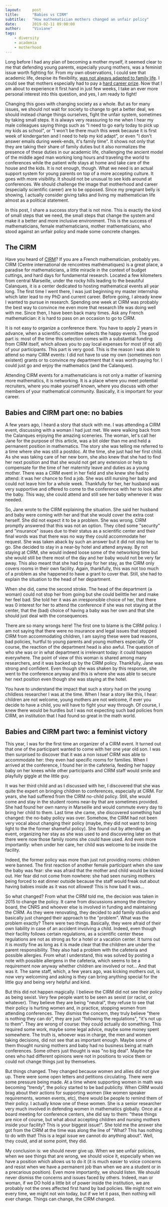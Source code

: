 ```yaml
---
layout:     post
title:      "Babies vs CIRM"
subtitle:   "How mathematician mothers changed an unfair policy"
date:       2019-02-11 09:00:00
author:     "Viviane"
tags: 
    - diversity
    - academia
    - motherhood
---
```


Long before I had any plan of becoming a mother myself, it seemed clear to me that defending young parents, especially young mothers, was a feminist issue worth fighting for. From my own observations, I could see that academic life, despise its flexibility, [was not always adapted to family life](https://psawomenpolitics.com/2016/02/26/academia-and-motherhood-the-impossible-combination-of-parenthood-and-womanhood/). I could see that mothers especially had to pay a [hard career prize](http://curt-rice.com/2011/12/08/the-motherhood-penalty-its-not-children-that-slow-mothers-down/). Now that I am about to experience it first hand in just few weeks, I take an ever more personal interest into this question, and yes, I am ready to fight!

Changing this goes with changing society as a whole. But as for many issues, we should not wait for society to change to get a better deal, we should instead change things ourselves, fight the unfair system, sometimes by taking small steps. It is always very reassuring to me when I hear my male colleagues saying things such as "I need to go early today to pick up my kids as school", or "I won't be there much this week because it is first week of kindergarten and I need to help my kid adapt", or even "I don't answer emails during week-ends, it's family time". It shows not only that they are taking their share of family duties but it also normalizes the presence of these duties in our academic life, challenging the ancient model of the middle aged man working long hours and traveling the world to conferences while the patient wife stays at home and take care of the house and the kids. It is not enough, though. What we need is an actual support system for young parents on top of a more accepting culture. It goes with more visibility. It should not be unusual to see kids around at conferences. We should challenge the image that motherhood and career (especially scientific career) are to be opposed. Since my pregnant belly is showing, I actually consider giving talks and living my mathematician life almost as a political statement. 

In this post, I share a success story that is not mine. This is exactly the kind of small steps that we need, the small steps that change the system and make it a better and more inclusive environment. This is the success of mathematicians, female mathematicians, mother mathematicians, who stood against an unfair policy and made some concrete changes.

## The CIRM

Have you heard of [CIRM](https://www.cirm-math.fr/)? If you are a French mathematician, probably yes. CIRM (Centre international de rencontres mathématiques) is a great place, a paradise for mathematicians, a little miracle in the context of budget cuttings, and hard days for fundamental research. Located a few kilometers from central Marseille, under the rocky hills leading to the beautiful Calanques, it is a center dedicated to hosting mathematical events all year long. The first time I went there, I was just beginning my master internship which later lead to my PhD and current career. Before going, I already knew I wanted to pursue in research. Spending one week at CIRM was probably the best way to convince me even more that research life was doing well with me. Since then, I have been back many times. Ask any French mathematician: it is hard to pass on an occasion to go to CIRM. 

It is not easy to organize a conference there. You have to apply 2 years in advance, when a scientific committee selects the happy events. The good part is: most of the time this selection comes with a substantial funding from CIRM itself, which allows you to pay local expenses for most (if not all) of your participants. This part is very good. This is the reason I was able to attend so many CIRM events: I did not have to use my own (sometimes non existent) grants or to convince my department that it was worth paying for. I could just go and enjoy the mathematics (and the Calanques).

Attending CIRM events for a mathematicians is not only a matter of learning more mathematics, it is networking. It is a place where you meet potential recruiters, where you make yourself known, where you discuss with other members of your mathematical community. Basically, it is important for your career.

## Babies and CIRM part one: no babies

A few years ago, I heard a story that stuck with me. I was attending a CIRM event, discussing with a woman I had just met. We were walking back from the Calanques enjoying the amazing sceneries. The woman, let's call her Jane for the purpose of this article, was a bit older than me and held a permanent position in mathematics. The story she was telling me referred to a time where she was still a postdoc. At the time, she just had her first child. As she was taking care of her new born, she also knew that she had to find her next position and that she would not get any extension or help to compensate for the time of her maternity leave and duties as a young mother. There was a CIRM event in her field and she knew she had to attend: it was her chance to find a job. She was still nursing her baby and could not leave him for a whole week. Thankfully for her, her husband was very supportive and offered to come to the conference with her to look after the baby. This way, she could attend and still see her baby whenever it was needed. 

So, Jane wrote to the CIRM explaining the situation. She said her husband and baby were coming with her and that she would cover the extra cost herself. She did not expect it to be a problem. She was wrong. CIRM promptly answered that this was not an option. They cited some "security" and "insurance" issues due to their status as a scientific center and their final words was that there was no way they could accommodate her request. She was taken aback by such an answer but it did not stop her to go. She decided to stay in a near-by hotel and attend anyway. By not staying at CIRM, she would indeed loose some of the networking time but she would still be there most of the day and her baby would not be very far away. This also meant that she had to pay for her stay, as the CIRM only covers rooms in their own facility. Again, thankfully, this was not too much of a problem as she happened to have a grant to cover that. Still, she had to explain the situation to the head of her department.

When she did, came the second stroke. The head of the department (a woman) could not stop her from going but she could belittle her and make her feel bad. She told her it was an irresponsible choice of her, that there was 0 interest for her to attend the conference if she was not staying at the center, that the (bad) choice of having a baby was her own and that she should just deal with the consequences. 

There are so many wrongs here! The first one to blame is the CIRM policy. I am not saying that there were no insurance and legal issues that stopped CIRM from accommodating children, I am saying these were bad reasons, bad policies, hurtful to young parents and young mothers especially. Of course, the reaction of the department head is also awful. The question of who she was or in what department is irrelevant today: it could happen everywhere. The point of view of this woman is shared among many researchers, and it was backed up by the CIRM policy. Thankfully, Jane was strong and confident. Even though she was shaken by this response, she went to the conference anyway and this is where she was able to secure her next position even though she was staying at the hotel.

You have to understand the impact that such a story had on the young childless researcher I was at the time. When I hear a story like this, I hear: children are not welcome, young mothers are not welcome, if ever you decide to have a child, you will have to fight your way through. Of course, I knew there would be hurdles but I was not expecting such bad policies from CIRM, an institution that I had found so great in the math world. 

## Babies and CIRM part two: a feminist victory

This year, I was for the first time an organizer of a CIRM event. It turned out that one of the participant wanted to come with her one year old son. I was then surprised to discover that it was a non issue! CIRM was able to accommodate her: they even had specific rooms for families. When I arrived at the conference, I found her in the cafeteria, feeding her happy baby on her knees while other participants and CIRM staff would smile and playfully giggle at the little guy. 

It was her third child and as I discussed with her, I discovered that she was quite the expert on bringing children to conferences, especially at CIRM. For years, she had suffered from the CIRM no-child policy. Still, she would come and stay in the student rooms near-by that are sometimes provided. She had found her own nanny in Marseille and would commute every day to bring her child to them. Last time she came, she discovered something had changed: the no-baby policy was over. Somehow, the CIRM had not been very vocal about changing their policy (maybe, they did not want to bring light to the the former shameful policy). She found out by attending an event, organizing her stay as she was used to and discovering later on that there were now those family rooms she could have used. And even more importantly: when under her care, her child was welcome to be inside the facility.

Indeed, the former policy was more than just not providing rooms: children were banned. The first reaction of another female participant when she saw the baby was fear: she was afraid that the mother and child would be kicked out. Her fear did not come from nowhere: she had seen nursing mothers being forced to eat dinner outside because the staff would freak out about having babies inside as it was not allowed! This is how bad it was...

So what changed? From what the CIRM told me, the decision was taken in 2015 to change the policy. It came from discussions among the directory board, the CNRS and whoever else is involved in funding and maintaining the CIRM. As they were renovating, they decided to add family studios and basically just changed their approach to the "problem". What was the problem exactly? There were two things. Basically, they were afraid of their own liability in case of an accident involving a child. Indeed, even though their facility follows certain regulations, as a scientific center these regulations are not as strong as for a hotel or a vacation center. It turns out it is mostly fine as long as it is made clear that the children are under the parent responsibility. They also had a problem with the cafeteria and possible allergies. From what I understand, this was solved by posting a note with possible allergens in the cafeteria, which seems to be a requirement now anyway whether children are involved or not... And that was it. The same staff, which, a few years ago, was kicking mothers out, is now very welcoming and asking is they can bring anything special for the little guy and being very helpful and kind. 

But this did not happen magically. I believe the CIRM did not see their policy as being sexist. Very few people want to be seen as sexist (or racist, or whatever). They believe they are being "neutral", they refuse to see that their policy is hurting women and, in practice, stopping women from attending conferences. They dismiss the concern, they truly believe "there is nothing they can do", they are just "following the regulations", "it's not up to them". They are wrong of course: they could actually do something. This required some work, maybe some legal advice, maybe some money spent somewhere. The truth is, whoever was in charge, the men and women taking decisions, did not see that as important enough. Maybe some of them thought nursing mothers and baby had no business being at math conferences. Some others just thought is was "no big deal". Maybe the ones who had different opinions were not in positions to voice them or could not change things just by themselves.

But things changed. They changed because women and allies did not give up. There were some open letters and petitions circulating. There were some pressure being made. At a time where supporting women in math was becoming "trendy", the policy started to be bad publicity. When CIRM would brag about their actions for supporting women (like women speaker requirements, women events, etc), there would be people to remind them of their policy. I actually know one of these women. She is a senior researcher very much involved in defending women in mathematics globally. Once at a board meeting for conference centers, she did say to them: "these things are nice of course, but what about accepting children and nursing mothers inside your facility? This is your biggest issue!". She told me the answer she got from the CIRM at the time was along the line of "What? This has nothing to do with that! This is a legal issue we cannot do anything about". Well, they could, and at some point, they did.

My conclusion is: we should never give up. When we see unfair policies, when we see things that are wrong, we should voice it, especially when we have a position which allows us to do it (it is much easier to voice concerns and resist when we have a permanent job than when we are a student or in a precarious position). Even more importantly, we should listen. We should never dismiss the concerns and issues faced by others. Indeed, man or woman, if we DO hold a little bit of power inside the institution, we are probably not the ones affected first hand by bad policies. We might not win every time, we might not win today, but if we let it pass, then nothing will ever change. Things can change, the CIRM changed.

